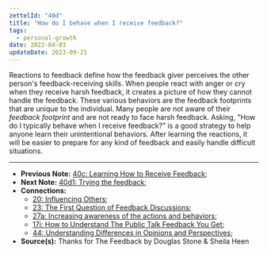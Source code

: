 ```yaml
---
zettelId: "40d"
title: "How do I behave when I receive feedback?"
tags:
  - personal-growth
date: 2022-04-03
updateDate: 2023-09-21
---
```


Reactions to feedback define how the feedback giver perceives the other person's feedback-receiving skills. When people react with anger or cry when they receive harsh feedback, it creates a picture of how they cannot handle the feedback. These various behaviors are the feedback footprints that are unique to the individual. Many people are not aware of their *feedback footprint* and are not ready to face harsh feedback. Asking, "How do I typically behave when I receive feedback?" is a good strategy to help anyone learn their unintentional behaviors. After learning the reactions, it will be easier to prepare for any kind of feedback and easily handle difficult situations.

---

- **Previous Note:** [40c: Learning How to Receive Feedback](/notes/40c/);
- **Next Note:** [40d1: Trying the feedback](/notes/40d1/);
- **Connections:**
  - [20: Influencing Others](/notes/20/);
  - [23: The First Question of Feedback Discussions](/notes/23/);
  - [27a: Increasing awareness of the actions and behaviors](/notes/27a/);
  - [17i: How to Understand The Public Talk Feedback You Get](/notes/17i/);
  - [44: Understanding Differences in Opinions and Perspectives](/notes/44/);
- **Source(s):** Thanks for The Feedback by Douglas Stone & Sheila Heen
